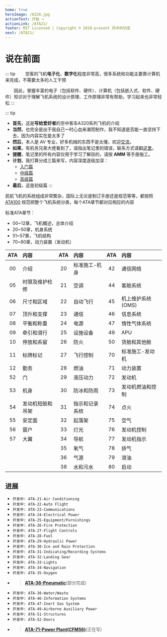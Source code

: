 ```yaml
---
home: true
heroImage: /A320.jpg
actionText: 开始 →
actionLink: /ATA21/
footer: MIT Licensed | Copyright © 2018-present 风中的切变
next: /ATA21/
---
```


# 说在前面

::: tip
&emsp;&emsp;空客的飞机**电子化**、**数字化**程度非常高，很多系统和功能主要靠计算机来完成，不需要太多的人工干预

&emsp;&emsp;因此，掌握丰富的电子（包括软件、硬件）、计算机（包括嵌入式、软件、硬件）知识对于理解飞机系统的设计原理、工作原理非常有帮助，学习起来也非常轻松
:::

::: tip
- **首先**，这是**写给爱好者**的空中客车A320系列飞机的介绍
- **当然**，也完全是出于我自己一时心血来潮而制作，我不知道是否能一直坚持下去，因为内容实在是太多了
- **然后**，本人是 AV 专业，好多机械的东西不是太懂，欢迎[交流](https://320wuyanzu.github.io)。
- **如果**，有机务兄弟大佬看到了，请指出笔记里的错误，联系方式请戳[这里](https://320wuyanzu.github.io)。
- **提醒**，笔记里的所有内容仅用于学习了解目的，请按 **AMM** 等手册施工。
- **计划**，我打算分成三篇来写，内容深度逐级加深：
  - [入门篇]()
  - [中级篇]()
  - [高级篇]()
- **最后**，这是初级篇
:::

民航飞机的系统组成非常繁杂，国际上无论是制订手册还是规范等等，都按照 [ATA100](https://www.atanet.org/) 规范把整个飞机系统分类，每个ATA章节都对应相应的内容

标准ATA章节：

- 00~12章，飞机概述，总体介绍
- 20~50章，机身系统
- 51~57章，飞机结构
- 70~80章，动力装置（发动机）

| ATA | 内容          | ATA | 内容        | ATA | 内容           |
|:---:|:--------------|:---:|:-----------|:---:|:--------------|
| 00 | 介绍           | 20 | 标准施工-机身  | 42 | 通信网络        |
| 05 | 时限及维护检修   | 21 | 空调         | 44 | 客舱系统         |
| 06 | 尺寸和区域      | 22 | 自动飞行      | 45 | 机上维护系统(OMS) |
| 07 | 顶升和支撑      | 23 | 通信          | 46 | 信息系统        |
| 08 | 平衡和称重      | 24 | 电源          | 47 | 惰性气体系统     |
| 09 | 牵引和滑行      | 25 | 设施设备      | 49 | APU            |
| 10 | 停放和系留      | 26 | 防火          | 50 | 货舱和其他舱     |
| 11 | 标牌标记       | 27 | 飞行控制       | 70 | 标准施工-发动机  |
| 12 | 勤务           | 28 | 燃油          | 71 | 动力装置        |
| 52 | 门             | 29 | 液压动力      | 72 | 发动机          |
| 53 | 机身           | 30 | 防冰和防雨    | 73 | 发动机燃油和控制  |
| 54 | 发动机短舱和吊架 | 31 | 指示和记录系统 | 74 | 点火            |
| 55 | 安定面         | 32 | 起落架        | 75 | 空气            |
| 56 | 窗户           | 33 | 灯光         | 76 | 发动机控制       |
| 57 | 大翼           | 34 | 导航         | 77 | 发动机指示       |
|    |               | 35 | 氧气          | 78 | 排气            |
|    |               | 36 | 气源          | 79 | 滑油            |
|    |               | 38 | 水和污水      | 80 | 启动            |

## 进展

- `开发中: ATA-21-Air Conditioning`
- `开发中: ATA-22-Auto Flight`
- `开发中: ATA-23-Communications`
- `开发中: ATA-24-Electrical Power`
- `开发中: ATA-25-Equipment/Furnishings`
- `开发中: ATA-26-Fire Protection`
- `开发中: ATA-27-Flight Controls`
- `开发中: ATA-28-Fuel`
- `开发中: ATA-29-Hydraulic Power`
- `开发中: ATA-30-Ice and Rain Protection`
- `开发中: ATA-31-Indicating/Recording Systems`
- `开发中: ATA-32-Landing Gear`
- `开发中: ATA-33-Lights`
- `开发中: ATA-34-Navigation`
- `开发中: ATA-35-Oxygen`
- > [**ATA-36-Pneumatic**](/ATA36/)(部分完成)
- `开发中: ATA-38-Water/Waste`
- `开发中: ATA-46-Information Systems`
- `开发中: ATA-47-Inert Gas System`
- `开发中: ATA-49-Airborne Auxiliary Power`
- `开发中: ATA-51-Structures`
- `开发中: ATA-52-Doors`
- > [**ATA-71-Power Plant(CFM56)**](/ATA71/)(正在写)